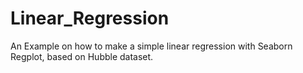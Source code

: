 # Linear_Regression
An Example on how to make a simple linear regression with Seaborn Regplot, based on Hubble dataset.


